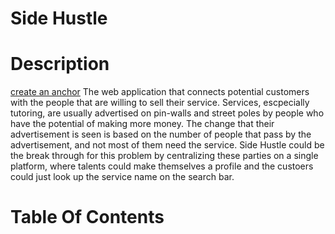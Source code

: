 # Side Hustle

# Description
[create an anchor](#Table-Of-Contents)
The web application that connects potential customers with the people that are willing to sell their service.
Services, escpecially tutoring, are usually advertised on pin-walls and street poles by people who have the potential of making more money.
The change that their advertisement is seen is based on the number of people that pass by the advertisement, and not most of them need the service.
Side Hustle could be the break through for this problem by centralizing these parties on a single platform, where talents could make themselves a profile and the custoers could just look up the service name on the search bar.

# Table Of Contents

